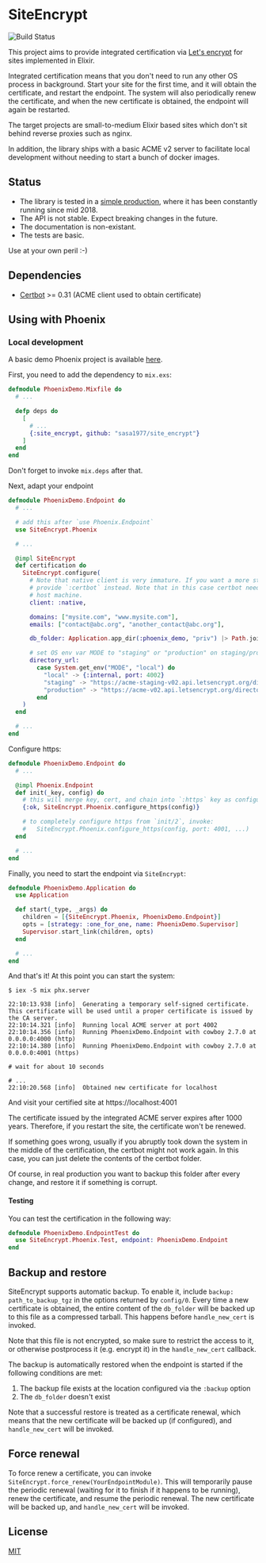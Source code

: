 # SiteEncrypt

![Build Status](https://github.com/sasa1977/site_encrypt/workflows/site_encrypt/badge.svg)

This project aims to provide integrated certification via [Let's encrypt](https://letsencrypt.org/) for sites implemented in Elixir.

Integrated certification means that you don't need to run any other OS process in background. Start your site for the first time, and it will obtain the certificate, and restart the endpoint. The system will also periodically renew the certificate, and when the new certificate is obtained, the endpoint will again be restarted.

The target projects are small-to-medium Elixir based sites which don't sit behind reverse proxies such as nginx.

In addition, the library ships with a basic ACME v2 server to facilitate local development without needing to start a bunch of docker images.

## Status

- The library is tested in a [simple production](https://www.theerlangelist.com), where it has been constantly running since mid 2018.
- The API is not stable. Expect breaking changes in the future.
- The documentation is non-existant.
- The tests are basic.

Use at your own peril :-)

## Dependencies

- [Certbot](https://certbot.eff.org/) >= 0.31 (ACME client used to obtain certificate)

## Using with Phoenix

### Local development

A basic demo Phoenix project is available [here](./demos/phoenix).

First, you need to add the dependency to `mix.exs`:

```elixir
defmodule PhoenixDemo.Mixfile do
  # ...

  defp deps do
    [
      # ...
      {:site_encrypt, github: "sasa1977/site_encrypt"}
    ]
  end
end
```

Don't forget to invoke `mix.deps` after that.

Next, adapt your endpoint

```elixir
defmodule PhoenixDemo.Endpoint do
  # ...

  # add this after `use Phoenix.Endpoint`
  use SiteEncrypt.Phoenix

  # ...

  @impl SiteEncrypt
  def certification do
    SiteEncrypt.configure(
      # Note that native client is very immature. If you want a more stable behaviour, you can
      # provide `:certbot` instead. Note that in this case certbot needs to be installed on the
      # host machine.
      client: :native,

      domains: ["mysite.com", "www.mysite.com"],
      emails: ["contact@abc.org", "another_contact@abc.org"],

      db_folder: Application.app_dir(:phoenix_demo, "priv") |> Path.join("site_encrypt"),

      # set OS env var MODE to "staging" or "production" on staging/production hosts
      directory_url:
        case System.get_env("MODE", "local") do
          "local" -> {:internal, port: 4002}
          "staging" -> "https://acme-staging-v02.api.letsencrypt.org/directory"
          "production" -> "https://acme-v02.api.letsencrypt.org/directory"
        end
    )
  end

  # ...
end
```

Configure https:

```elixir
defmodule PhoenixDemo.Endpoint do
  # ...

  @impl Phoenix.Endpoint
  def init(_key, config) do
    # this will merge key, cert, and chain into `:https` key as configured in config.exs
    {:ok, SiteEncrypt.Phoenix.configure_https(config)}

    # to completely configure https from `init/2`, invoke:
    #   SiteEncrypt.Phoenix.configure_https(config, port: 4001, ...)
  end

  # ...
end
```

Finally, you need to start the endpoint via `SiteEncrypt`:

```elixir
defmodule PhoenixDemo.Application do
  use Application

  def start(_type, _args) do
    children = [{SiteEncrypt.Phoenix, PhoenixDemo.Endpoint}]
    opts = [strategy: :one_for_one, name: PhoenixDemo.Supervisor]
    Supervisor.start_link(children, opts)
  end

  # ...
end
```

And that's it! At this point you can start the system:

```
$ iex -S mix phx.server

22:10:13.938 [info]  Generating a temporary self-signed certificate. This certificate will be used until a proper certificate is issued by the CA server.
22:10:14.321 [info]  Running local ACME server at port 4002
22:10:14.356 [info]  Running PhoenixDemo.Endpoint with cowboy 2.7.0 at 0.0.0.0:4000 (http)
22:10:14.380 [info]  Running PhoenixDemo.Endpoint with cowboy 2.7.0 at 0.0.0.0:4001 (https)

# wait for about 10 seconds

# ...
22:10:20.568 [info]  Obtained new certificate for localhost
```

And visit your certified site at https://localhost:4001

The certificate issued by the integrated ACME server expires after 1000 years. Therefore, if you restart the site, the certificate won't be renewed.

If something goes wrong, usually if you abruptly took down the system in the middle of the certification, the certbot might not work again. In this case, you can just delete the contents of the certbot folder.

Of course, in real production you want to backup this folder after every change, and restore it if something is corrupt.

#### Testing

You can test the certification in the following way:

```elixir
defmodule PhoenixDemo.EndpointTest do
  use SiteEncrypt.Phoenix.Test, endpoint: PhoenixDemo.Endpoint
end

```

## Backup and restore

SiteEncrypt supports automatic backup. To enable it, include `backup: path_to_backup_tgz` in the options returned by `config/0`. Every time a new certificate is obtained, the entire content of the `db_folder` will be backed up to this file as a compressed tarball. This happens before `handle_new_cert` is invoked.

Note that this file is not encrypted, so make sure to restrict the access to it, or otherwise postprocess it (e.g. encrypt it) in the `handle_new_cert` callback.

The backup is automatically restored when the endpoint is started if the following conditions are met:

1. The backup file exists at the location configured via the `:backup` option
2. The `db_folder` doesn't exist

Note that a successful restore is treated as a certificate renewal, which means that the new certificate will be backed up (if configured), and `handle_new_cert` will be invoked.

## Force renewal

To force renew a certificate, you can invoke `SiteEncrypt.force_renew(YourEndpointModule)`. This will temporarily pause the periodic renewal (waiting for it to finish if it happens to be running), renew the certificate, and resume the periodic renewal. The new certificate will be backed up, and `handle_new_cert` will be invoked.

## License

[MIT](./LICENSE)
